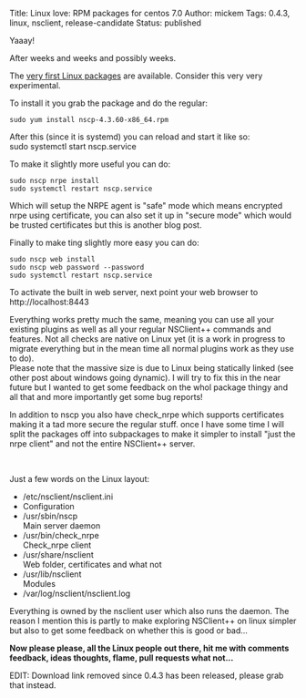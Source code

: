 Title: Linux love: RPM packages for centos 7.0
Author: mickem
Tags: 0.4.3, linux, nsclient, release-candidate
Status: published

Yaaay!

After weeks and weeks and possibly weeks.

The [very first Linux
packages](http://www.nsclient.org/files/beta/NSCP-0.4.3.60-x86_64.rpm)
are available. Consider this very very experimental.

To install it you grab the package and do the regular:

    sudo yum install nscp-4.3.60-x86_64.rpm

After this (since it is systemd) you can reload and start it like so:\
 sudo systemctl start nscp.service

To make it slightly more useful you can do:

    sudo nscp nrpe install
    sudo systemctl restart nscp.service

Which will setup the NRPE agent is "safe" mode which means encrypted
nrpe using certificate, you can also set it up in "secure mode" which
would be trusted certificates but this is another blog post.

Finally to make ting slightly more easy you can do:

    sudo nscp web install
    sudo nscp web password --password
    sudo systemctl restart nscp.service

To activate the built in web server, next point your web browser to
http://localhost:8443

Everything works pretty much the same, meaning you can use all your
existing plugins as well as all your regular NSClient++ commands and
features. Not all checks are native on Linux yet (it is a work in
progress to migrate everything but in the mean time all normal plugins
work as they use to do).\
 Please note that the massive size is due to Linux being statically
linked (see other post about windows going dynamic). I will try to fix
this in the near future but I wanted to get some feedback on the whol
package thingy and all that and more importantly get some bug reports!

In addition to nscp you also have check\_nrpe which supports
certificates making it a tad more secure the regular stuff. once I have
some time I will split the packages off into subpackages to make it
simpler to install "just the nrpe client" and not the entire NSClient++
server.

 

Just a few words on the Linux layout:

-   /etc/nsclient/nsclient.ini
-   Configuration
-   /usr/sbin/nscp\
     Main server daemon
-   /usr/bin/check\_nrpe\
     Check\_nrpe client
-   /usr/share/nsclient\
     Web folder, certificates and what not
-   /usr/lib/nsclient\
     Modules
-   /var/log/nsclient/nsclient.log

Everything is owned by the nsclient user which also runs the daemon. The
reason I mention this is partly to make exploring NSClient++ on linux
simpler but also to get some feedback on whether this is good or bad...

**Now please please, all the Linux people out there, hit me with
comments feedback, ideas thoughts, flame, pull requests what not...**

EDIT: Download link removed since 0.4.3 has been released, please grab
that instead.
